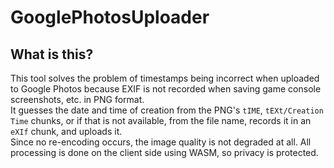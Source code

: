 # GooglePhotosUploader

## What is this?
This tool solves the problem of timestamps being incorrect when uploaded to Google Photos because EXIF is not recorded when saving game console screenshots, etc. in PNG format.  
It guesses the date and time of creation from the PNG's `tIME`, `tEXt/Creation Time` chunks, or if that is not available, from the file name, records it in an `eXIf` chunk, and uploads it.  
Since no re-encoding occurs, the image quality is not degraded at all. All processing is done on the client side using WASM, so privacy is protected.
